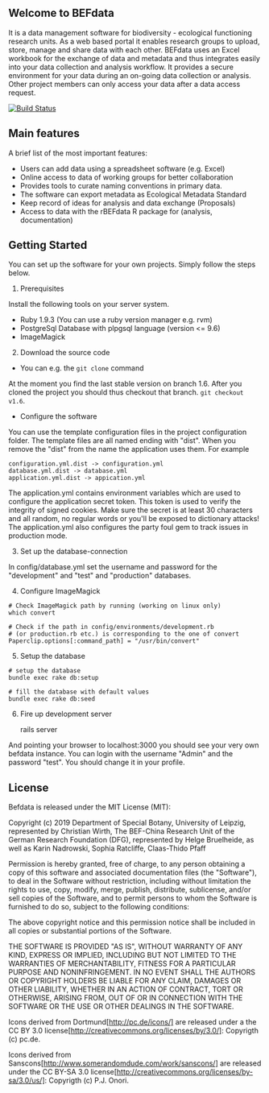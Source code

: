 ## Welcome to BEFdata

It is a data management software for biodiversity - ecological functioning
research units. As a web based portal it enables research groups to upload,
store, manage and share data with each other. BEFdata uses an Excel workbook
for the exchange of data and metadata and thus integrates easily into your
data collection and analysis workflow. It provides a secure environment
for your data during an on-going data collection or analysis. Other project
members can only access your data after a data access request.

[![Build Status](https://travis-ci.org/cpfaff/befdata.svg?branch=v1.6.1)](https://travis-ci.org/cpfaff/befdata)

## Main features

A brief list of the most important features:

* Users can add data using a spreadsheet software (e.g. Excel)
* Online access to data of working groups for better collaboration
* Provides tools to curate naming conventions in primary data.
* The software can export metadata as Ecological Metadata Standard
* Keep record of ideas for analysis and data exchange (Proposals)
* Access to data with the rBEFdata R package for (analysis, documentation)

## Getting Started

You can set up the software for your own projects. Simply follow the steps
below.

1. Prerequisites

Install the following tools on your server system.

* Ruby 1.9.3 (You can use a ruby version manager e.g. rvm)
* PostgreSql Database with plpgsql language (version <= 9.6)
* ImageMagick

2. Download the source code

* You can e.g. the `git clone` command

At the moment you find the last stable version on branch 1.6. After you cloned
the project you should thus checkout that branch. `git checkout v1.6`.

* Configure the software

You can use the template configuration files in the project configuration
folder. The template files are all named ending with "dist". When you remove
the "dist" from the name the application uses them. For example

```
configuration.yml.dist -> configuration.yml
database.yml.dist -> database.yml
application.yml.dist -> appication.yml
```

The application.yml contains environment variables which are used to configure
the application secret token. This token is used to verify the integrity of
signed cookies. Make sure the secret is at least 30 characters and all random,
no regular words or you'll be exposed to dictionary attacks! The
application.yml also configures the party foul gem to track issues in
production mode.

3. Set up the database-connection

In config/database.yml set the username and password for the "development" and
"test" and "production" databases.

4. Configure ImageMagick

```
# Check ImageMagick path by running (working on linux only)
which convert

# Check if the path in config/environments/development.rb
# (or production.rb etc.) is corresponding to the one of convert
Paperclip.options[:command_path] = "/usr/bin/convert"
```

5. Setup the database

```
# setup the database
bundle exec rake db:setup

# fill the database with default values
bundle exec rake db:seed
```

6. Fire up development server

    rails server

And pointing your browser to localhost:3000 you should see your very own
befdata instance. You can login with the username "Admin" and the password
"test". You should change it in your profile.

## License

Befdata is released under the MIT License (MIT):

Copyright (c) 2019 Department of Special Botany, University of Leipzig,
represented by Christian Wirth, The BEF-China Research Unit of the German
Research Foundation (DFG), represented by Helge Bruelheide, as well as Karin
Nadrowski, Sophia Ratcliffe, Claas-Thido Pfaff

Permission is hereby granted, free of charge, to any person obtaining a copy of
this software and associated documentation files (the "Software"), to deal in
the Software without restriction, including without limitation the rights to
use, copy, modify, merge, publish, distribute, sublicense, and/or sell copies
of the Software, and to permit persons to whom the Software is furnished to do
so, subject to the following conditions:

The above copyright notice and this permission notice shall be included in all
copies or substantial portions of the Software.

THE SOFTWARE IS PROVIDED "AS IS", WITHOUT WARRANTY OF ANY KIND, EXPRESS OR
IMPLIED, INCLUDING BUT NOT LIMITED TO THE WARRANTIES OF MERCHANTABILITY,
FITNESS FOR A PARTICULAR PURPOSE AND NONINFRINGEMENT. IN NO EVENT SHALL THE
AUTHORS OR COPYRIGHT HOLDERS BE LIABLE FOR ANY CLAIM, DAMAGES OR OTHER
LIABILITY, WHETHER IN AN ACTION OF CONTRACT, TORT OR OTHERWISE, ARISING FROM,
OUT OF OR IN CONNECTION WITH THE SOFTWARE OR THE USE OR OTHER DEALINGS IN THE
SOFTWARE.

Icons derived from Dortmund[http://pc.de/icons/] are released under a the CC BY
3.0 license[http://creativecommons.org/licenses/by/3.0/]: Copyrigth (c) pc.de.

Icons derived from Sanscons[http://www.somerandomdude.com/work/sanscons/] are
released under the CC BY-SA 3.0
license[http://creativecommons.org/licenses/by-sa/3.0/us/]: Copyrigth (c) P.J.
Onori.
